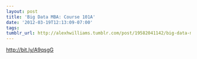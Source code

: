 ```yaml
---
layout: post
title: 'Big Data MBA: Course 101A'
date: '2012-03-19T12:13:09-07:00'
tags: 
tumblr_url: http://alexhwilliams.tumblr.com/post/19582041142/big-data-mba-course-101a
---
```

<p><a href="http://bit.ly/A9qsgG">http://bit.ly/A9qsgG</a></p>
